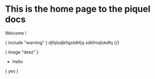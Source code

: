 # This is the home page to the piquel docs

Welcome !

{ include "warning" }
djfqlsdjkfqjsldkfjq
sdkfmqlskdfq
{/}

{ image "deez" }

- Hello

{ yes }
